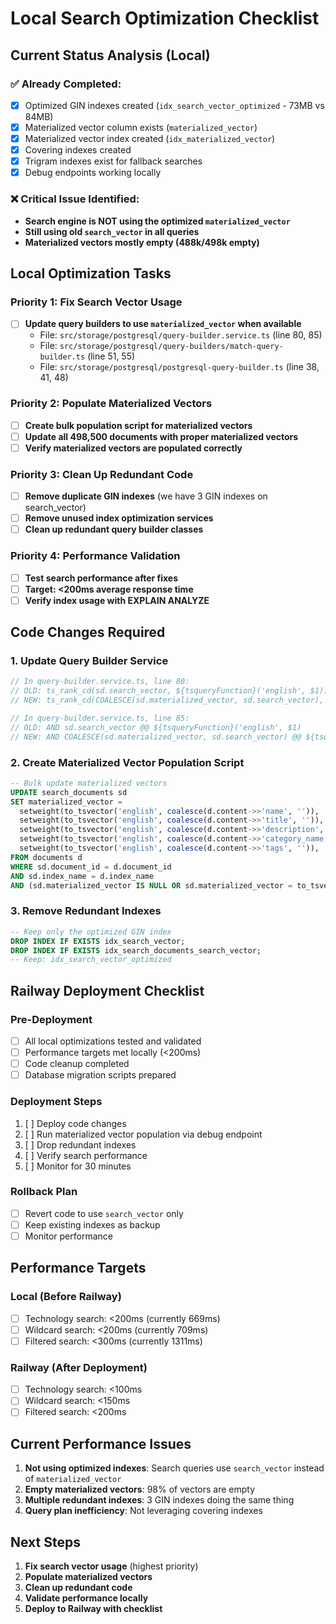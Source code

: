 # Local Search Optimization Checklist

## Current Status Analysis (Local)

### ✅ **Already Completed**:
- [x] Optimized GIN indexes created (`idx_search_vector_optimized` - 73MB vs 84MB)
- [x] Materialized vector column exists (`materialized_vector`)
- [x] Materialized vector index created (`idx_materialized_vector`)  
- [x] Covering indexes created
- [x] Trigram indexes exist for fallback searches
- [x] Debug endpoints working locally

### ❌ **Critical Issue Identified**:
- **Search engine is NOT using the optimized `materialized_vector`**
- **Still using old `search_vector` in all queries**
- **Materialized vectors mostly empty (488k/498k empty)**

## Local Optimization Tasks

### Priority 1: Fix Search Vector Usage
- [ ] **Update query builders to use `materialized_vector` when available**
  - File: `src/storage/postgresql/query-builder.service.ts` (line 80, 85)
  - File: `src/storage/postgresql/query-builders/match-query-builder.ts` (line 51, 55)
  - File: `src/storage/postgresql/postgresql-query-builder.ts` (line 38, 41, 48)

### Priority 2: Populate Materialized Vectors
- [ ] **Create bulk population script for materialized vectors**
- [ ] **Update all 498,500 documents with proper materialized vectors**
- [ ] **Verify materialized vectors are populated correctly**

### Priority 3: Clean Up Redundant Code
- [ ] **Remove duplicate GIN indexes** (we have 3 GIN indexes on search_vector)
- [ ] **Remove unused index optimization services** 
- [ ] **Clean up redundant query builder classes**

### Priority 4: Performance Validation
- [ ] **Test search performance after fixes**
- [ ] **Target: <200ms average response time**
- [ ] **Verify index usage with EXPLAIN ANALYZE**

## Code Changes Required

### 1. Update Query Builder Service
```typescript
// In query-builder.service.ts, line 80:
// OLD: ts_rank_cd(sd.search_vector, ${tsqueryFunction}('english', $1))
// NEW: ts_rank_cd(COALESCE(sd.materialized_vector, sd.search_vector), ${tsqueryFunction}('english', $1))

// In query-builder.service.ts, line 85:
// OLD: AND sd.search_vector @@ ${tsqueryFunction}('english', $1)
// NEW: AND COALESCE(sd.materialized_vector, sd.search_vector) @@ ${tsqueryFunction}('english', $1)
```

### 2. Create Materialized Vector Population Script
```sql
-- Bulk update materialized vectors
UPDATE search_documents sd 
SET materialized_vector = 
  setweight(to_tsvector('english', coalesce(d.content->>'name', '')), 'A') ||
  setweight(to_tsvector('english', coalesce(d.content->>'title', '')), 'A') ||
  setweight(to_tsvector('english', coalesce(d.content->>'description', '')), 'B') ||
  setweight(to_tsvector('english', coalesce(d.content->>'category_name', '')), 'B') ||
  setweight(to_tsvector('english', coalesce(d.content->>'tags', '')), 'C')
FROM documents d 
WHERE sd.document_id = d.document_id 
AND sd.index_name = d.index_name 
AND (sd.materialized_vector IS NULL OR sd.materialized_vector = to_tsvector('english', ''));
```

### 3. Remove Redundant Indexes
```sql
-- Keep only the optimized GIN index
DROP INDEX IF EXISTS idx_search_vector;
DROP INDEX IF EXISTS idx_search_documents_search_vector;
-- Keep: idx_search_vector_optimized
```

## Railway Deployment Checklist

### Pre-Deployment
- [ ] All local optimizations tested and validated
- [ ] Performance targets met locally (<200ms)
- [ ] Code cleanup completed
- [ ] Database migration scripts prepared

### Deployment Steps
1. [ ] Deploy code changes
2. [ ] Run materialized vector population via debug endpoint
3. [ ] Drop redundant indexes
4. [ ] Verify search performance
5. [ ] Monitor for 30 minutes

### Rollback Plan
- [ ] Revert code to use `search_vector` only
- [ ] Keep existing indexes as backup
- [ ] Monitor performance

## Performance Targets

### Local (Before Railway)
- [ ] Technology search: <200ms (currently 669ms)
- [ ] Wildcard search: <200ms (currently 709ms)  
- [ ] Filtered search: <300ms (currently 1311ms)

### Railway (After Deployment)
- [ ] Technology search: <100ms
- [ ] Wildcard search: <150ms
- [ ] Filtered search: <200ms

## Current Performance Issues

1. **Not using optimized indexes**: Search queries use `search_vector` instead of `materialized_vector`
2. **Empty materialized vectors**: 98% of vectors are empty
3. **Multiple redundant indexes**: 3 GIN indexes doing the same thing
4. **Query plan inefficiency**: Not leveraging covering indexes

## Next Steps

1. **Fix search vector usage** (highest priority)
2. **Populate materialized vectors** 
3. **Clean up redundant code**
4. **Validate performance locally**
5. **Deploy to Railway with checklist** 